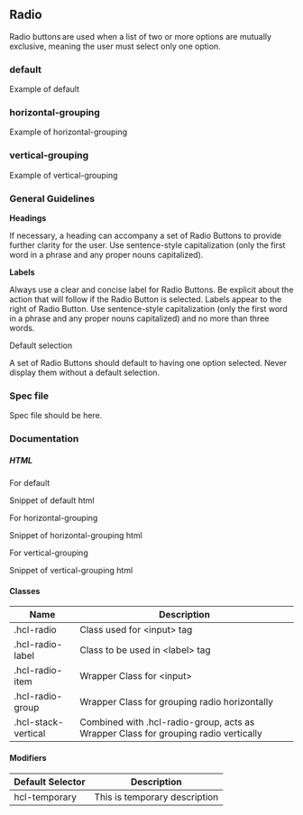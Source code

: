 <div id="Overview"></div>

## Radio

Radio buttons are used when a list of two or more options are mutually exclusive, meaning the user must select only one option. 

### default

Example of default

### horizontal-grouping

Example of horizontal-grouping

### vertical-grouping

Example of vertical-grouping

<div id="General-Guideline"></div>

### General Guidelines

**Headings**

If necessary, a heading can accompany a set of Radio Buttons to provide further clarity for the user. Use sentence-style capitalization (only the first word in a phrase and any proper nouns capitalized). 

**Labels** 

Always use a clear and concise label for Radio Buttons. Be explicit about the action that will follow if the Radio Button is selected. Labels appear to the right of Radio Button. Use sentence-style capitalization (only the first word in a phrase and any proper nouns capitalized) and no more than three words. 

Default selection

A set of Radio Buttons should default to having one option selected. Never display them without a default selection.

<div id="Spec-file"></div>

### Spec file

Spec file should be here.

### Documentation

##### HTML

For default

Snippet of default html

For horizontal-grouping

Snippet of horizontal-grouping html

For vertical-grouping

Snippet of vertical-grouping html

#### Classes

| Name                 | Description                                                                               |
| -------------------- | ------------------------------------------------------------------------------------------|
| .hcl-radio           | Class used for &lt;input&gt; tag                                                          |
| .hcl-radio-label     | Class to be used in &lt;label&gt; tag                                                     |
| .hcl-radio-item      | Wrapper Class for &lt;input&gt;                                                           |
| .hcl-radio-group     | Wrapper Class for grouping radio horizontally                                             |
| .hcl-stack-vertical  | Combined with .hcl-radio-group, acts as Wrapper Class for grouping radio vertically       |

#### Modifiers

| Default Selector | Description                   |
| ---------------- | ----------------------------- |
| hcl-temporary    | This is temporary description |
